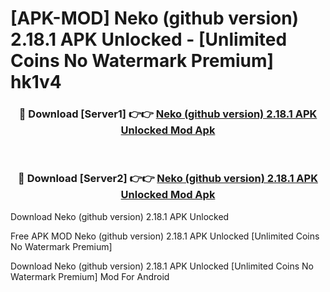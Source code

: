 # [APK-MOD] Neko (github version) 2.18.1 APK Unlocked - [Unlimited Coins No Watermark Premium] hk1v4



<div align="center">
<h3>🔴 Download [Server1] 👉👉 <a href="https://momento.my/?title=Neko_(github_version)_2.18.1_APK_Unlocked">Neko (github version) 2.18.1 APK Unlocked Mod Apk</a></h3><br>

<h3>🔴 Download [Server2] 👉👉 <a href="https://momento.my/?title=Neko_(github_version)_2.18.1_APK_Unlocked">Neko (github version) 2.18.1 APK Unlocked Mod Apk</a></h3>
</div>



Download Neko (github version) 2.18.1 APK Unlocked 

Free APK MOD Neko (github version) 2.18.1 APK Unlocked [Unlimited Coins No Watermark Premium]

Download Neko (github version) 2.18.1 APK Unlocked [Unlimited Coins No Watermark Premium] Mod For Android
